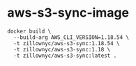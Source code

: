 # aws-s3-sync-image

```
docker build \
  --build-arg AWS_CLI_VERSION=1.18.54 \
  -t zillownyc/aws-s3-sync:1.18.54 \
  -t zillownyc/aws-s3-sync:1.18 \
  -t zillownyc/aws-s3-sync:latest .
```
